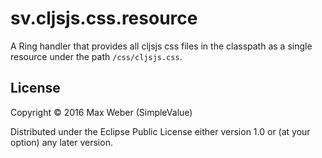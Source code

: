 # sv.cljsjs.css.resource

A Ring handler that provides all cljsjs css files in the classpath as
a single resource under the path `/css/cljsjs.css`.

## License

Copyright © 2016 Max Weber (SimpleValue)

Distributed under the Eclipse Public License either version 1.0 or (at
your option) any later version.
